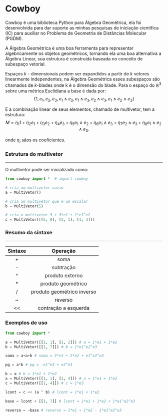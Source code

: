 # Cowboy

Cowboy é uma biblioteca Python para Álgebra Geométrica, ela foi desenvolvida para dar suporte as minhas pesquisas de iniciação cientifica (IC) para auxiliar no Problema de Geometria de Distâncias Molecular (PGDM).

A Álgebra Geométrica é uma boa ferramenta para representar algebricamente os objetos geométricos,  tornando ela uma boa alternativa a Álgebra Linear, sua estrutura é construída baseada no conceito de subespaço vetorial.

Espaços $k$ - dimensionais podem ser expandidos a partir de $k$ vetores linearmente independentes, na Álgebra Geométrica esses subespaços são chamados de $k$-blades onde k é o dimensão do blade. Para o espaço do $\mathbb{R}^3$ sobre uma métrica Euclidiana a base é dada por:
$$
\lbrace 1 , e_1, e_2, e_3, e_1 \wedge e_2, e_1 \wedge e_3,e_2 \wedge e_3 , e_1 \wedge e_2 \wedge e_3 \rbrace
$$

E a combinação linear de seus elementos, chamado de multivetor, tem a estrutura:
$$
M = \eta_1 1 + \eta_2 e_1 + \eta_3 e_2 + \eta_4 e_3 + \eta_5 e_1 \wedge e_2 + \eta_6 e_1 \wedge e_3 + \eta_7 e_2 \wedge e_3 + \eta_8 e_1 \wedge e_2 \wedge e_3.
$$

onde $\eta_i$ sãos os coeficientes.

### Estrutura do multivetor

----

O multivetor pode ser inicializado como:

```python
from cowboy import *  # import cowboy

# cria um multivetor vazio
a = MultiVetor()

# cria um multivetor que é um escalar
b = MultiVetor(5)

# cria o multivetor 5 + 3*e1 + 1*e1^e2
c = MultiVetor([[5, 0], [3, 1], [1, 3]])
```

### Resumo da sintaxe

-------

| Sintaxe  | Operação |
|:-:|:-:|
| + |  soma |
| - |  subtração |
|  ^ | produto externo |
| *  | produto geométrico |
| / | produto geométrico inverso |
| ~  | reverso |
| <<  | contração a esquerda |

### Exemplos de uso

```python
from cowboy import *

a = MultiVetor([[1, 1], [1, 2]]) # a = 1*e1 + 1*e2
b = MultiVetor([[1, 7]]) # b = 1*e1^e2^e3

soma = a+a+b # soma = 2*e1 + 2*e2 + e1^e2^e3

pg = a*b # pg = -e1^e3 + e2^e3

b = a # b = 1*e1 + 1*e2
a = MultiVetor([[1, 1], [1, 4]]) # a = 1*e1 + 1*e2
c = MultiVetor([[1, 4]]) # c = 1*e3

lcont = c << (a ^ b) # lcont = 1*e1 + 1*e2

base = lcont + [[1, 7]] # lcont = 1*e1 + 1*e2 + 1*e1^e2^e3

reverso = ~base # reverso = 1*e1 + 1*e2 - 1*e1^e2^e3

```


